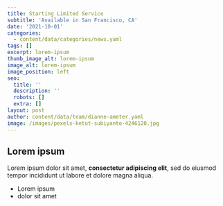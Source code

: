 ```yaml
---
title: Starting Limited Service
subtitle: 'Available in San Francisco, CA'
date: '2021-10-01'
categories:
  - content/data/categories/news.yaml
tags: []
excerpt: lorem-ipsum
thumb_image_alt: lorem-ipsum
image_alt: lorem-ipsum
image_position: left
seo:
  title: ''
  description: ''
  robots: []
  extra: []
layout: post
author: content/data/team/dianne-ameter.yaml
image: /images/pexels-ketut-subiyanto-4246120.jpg
---
```

## Lorem ipsum

Lorem ipsum dolor sit amet, **consectetur adipiscing elit**, sed do eiusmod tempor incididunt ut labore et dolore magna aliqua.

- Lorem ipsum
- dolor sit amet